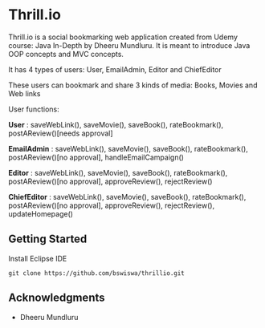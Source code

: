 # Thrill.io

Thrill.io is a social bookmarking web application created from Udemy course: Java In-Depth by Dheeru Mundluru. It is meant to introduce Java OOP concepts and
MVC concepts.

It has 4 types of users: User, EmailAdmin, Editor and ChiefEditor

These users can bookmark and share 3 kinds of media: Books, Movies and Web links

User functions:

**User**            : saveWebLink(), saveMovie(), saveBook(), rateBookmark(),
                        postAReview()[needs approval]

**EmailAdmin**      : saveWebLink(), saveMovie(), saveBook(), rateBookmark(),
                          postAReview()[no approval], handleEmailCampaign()

**Editor**          : saveWebLink(), saveMovie(), saveBook(), rateBookmark(),
                          postAReview()[no approval], approveReview(),
                          rejectReview()

**ChiefEditor**     : saveWebLink(), saveMovie(), saveBook(), rateBookmark(),
                          postAReview()[no approval], approveReview(),
                          rejectReview(), updateHomepage()

## Getting Started

Install Eclipse IDE

```
git clone https://github.com/bswiswa/thrillio.git

```
## Acknowledgments

* Dheeru Mundluru
